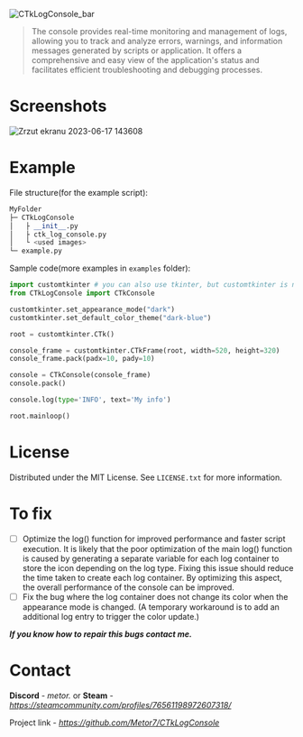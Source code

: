 ![CTkLogConsole_bar](https://github.com/Metor7/CTkLogConsole/assets/78621101/a449768f-a8c7-435d-8581-59b4ecddf23c)

> The console provides real-time monitoring and management of logs, allowing you to track and analyze errors, warnings, and information messages generated by scripts or application. It offers a comprehensive and easy view of the application's status and facilitates efficient troubleshooting and debugging processes.

# Screenshots

![Zrzut ekranu 2023-06-17 143608](https://github.com/Metor7/CTkLogConsole/assets/78621101/7d0b4c81-8ccd-491e-9e0c-f550fbdd1258)

# Example

File structure(for the example script):

```python
MyFolder
├─ CTkLogConsole
│   ├ __init__.py
│   ├ ctk_log_console.py
│   └ <used images>
└─ example.py
```

Sample code(more examples in ``examples`` folder):

```python
import customtkinter # you can also use tkinter, but customtkinter is needed!
from CTkLogConsole import CTkConsole

customtkinter.set_appearance_mode("dark")
customtkinter.set_default_color_theme("dark-blue")

root = customtkinter.CTk()

console_frame = customtkinter.CTkFrame(root, width=520, height=320)
console_frame.pack(padx=10, pady=10)

console = CTkConsole(console_frame)
console.pack()

console.log(type='INFO', text='My info')

root.mainloop()
```

# License

Distributed under the MIT License. See `LICENSE.txt` for more information.

# To fix

* [ ] Optimize the log() function for improved performance and faster script execution.
      It is likely that the poor optimization of the main log() function is caused by generating a separate variable for each log container to store the icon depending on         the log type. Fixing this issue should reduce the time taken to create each log container. By optimizing this aspect, the overall performance of the console can be          improved.
* [ ] Fix the bug where the log container does not change its color when the appearance mode is changed. (A temporary workaround is to add an additional log entry to trigger the color update.)

***If you know how to repair this bugs contact me.***

# Contact

**Discord** - *metor.* or **Steam** - *https://steamcommunity.com/profiles/76561198972607318/*

Project link - *https://github.com/Metor7/CTkLogConsole*
